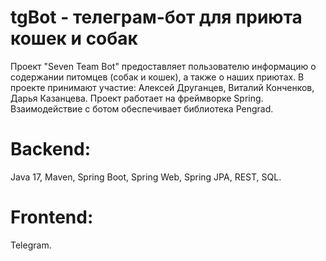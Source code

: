 # tgBot - телеграм-бот для приюта кошек и собак
Проект "Seven Team Bot" предоставляет пользователю информацию о содержании питомцев (собак и кошек), а также о наших приютах. В проекте принимают участие: Алексей Друганцев, Виталий Конченков, Дарья Казанцева.
Проект работает на фреймворке Spring. 
Взаимодействие с ботом обеспечивает библиотека Pengrad.

# Backend:
Java 17, Maven, Spring Boot, Spring Web, Spring JPA, REST, SQL.

# Frontend:
Telegram.
